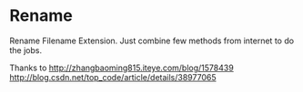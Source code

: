 # Rename
Rename Filename Extension. Just combine few methods from internet to do the jobs.

Thanks to 
http://zhangbaoming815.iteye.com/blog/1578439
http://blog.csdn.net/top_code/article/details/38977065


